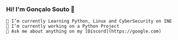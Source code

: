 ### Hi! I'm Gonçalo Souto 👾

<!--
**souto2001/souto2001** is a ✨ _special_ ✨ repository because its `README.md` (this file) appears on your GitHub profile.
-->

    🔭 I’m currently Learning Python, Linux and CyberSecurity on INE
    🌱 I’m currently working on a Python Project
    💬 Ask me about anything on my [Discord](https://google.com)
